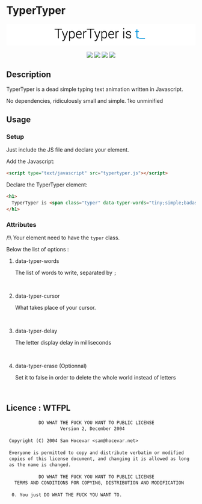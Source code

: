 # TyperTyper

<p align="center">

<img src="TyperTyper.gif">

</p>



<p align="center">
<img src="http://forthebadge.com/images/badges/built-with-love.svg">
<img src="http://forthebadge.com/images/badges/uses-js.svg">
<img src="http://forthebadge.com/images/badges/uses-badges.svg">
<img src="http://forthebadge.com/images/badges/powered-by-electricity.svg">
</p>



## Description



TyperTyper is a dead simple typing text animation written in Javascript.



No dependencies, ridiculously small and simple. 1ko unminified



## Usage



### Setup



Just include the JS file and declare your element.



Add the Javascript:

```html
<script type="text/javascript" src="typertyper.js"></script>
```


Declare the TyperTyper element:

```html
<h1>
  TyperTyper is <span class="typer" data-typer-words="tiny;simple;badass;for the cool kids" data-typer-cursor="_" data-typer-erase="true" data-typer-delay="200"></span>
</h1>
```


### Attributes



/!\ Your element need to have the `typer` class. 



Below the list of options : 


1. data-typer-words 

   The list of words to write, separated by `;`

   ​
2. data-typer-cursor

   What takes place of your cursor.  

   ​
3. data-typer-delay

   The letter display delay in milliseconds 

   ​
4. data-typer-erase (Optionnal)

   Set it to false in order to delete the whole world instead of letters

   ​
   

## Licence : WTFPL
```
            DO WHAT THE FUCK YOU WANT TO PUBLIC LICENSE
                    Version 2, December 2004

 Copyright (C) 2004 Sam Hocevar <sam@hocevar.net>

 Everyone is permitted to copy and distribute verbatim or modified
 copies of this license document, and changing it is allowed as long
 as the name is changed.

            DO WHAT THE FUCK YOU WANT TO PUBLIC LICENSE
   TERMS AND CONDITIONS FOR COPYING, DISTRIBUTION AND MODIFICATION

  0. You just DO WHAT THE FUCK YOU WANT TO.
